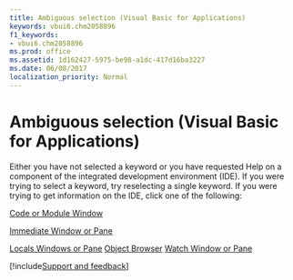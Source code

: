 ```yaml
---
title: Ambiguous selection (Visual Basic for Applications)
keywords: vbui6.chm2058896
f1_keywords:
- vbui6.chm2058896
ms.prod: office
ms.assetid: 1d162427-5975-be98-a1dc-417d16ba3227
ms.date: 06/08/2017
localization_priority: Normal
---
```



# Ambiguous selection (Visual Basic for Applications)

Either you have not selected a keyword or you have requested Help on a component of the integrated development environment (IDE). If you were trying to select a keyword, try reselecting a single keyword. If you were trying to get information on the IDE, click one of the following:

[Code or Module Window](code-window.md)

[Immediate Window or Pane](immediate-window.md)

[Locals Windows or Pane](locals-window.md)
[Object Browser](object-browser.md)
[Watch Window or Pane](watch-window.md)

[!include[Support and feedback](~/includes/feedback-boilerplate.md)]